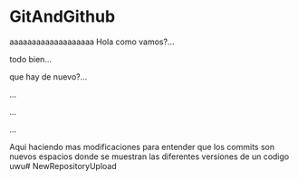 # GitAndGithub
aaaaaaaaaaaaaaaaaaa
Hola como vamos?...

todo bien...

que hay de nuevo?...

...

...

...

Aqui haciendo mas modificaciones 
para entender que los commits son nuevos espacios donde se
muestran las diferentes versiones de
un codigo uwu# NewRepositoryUpload
